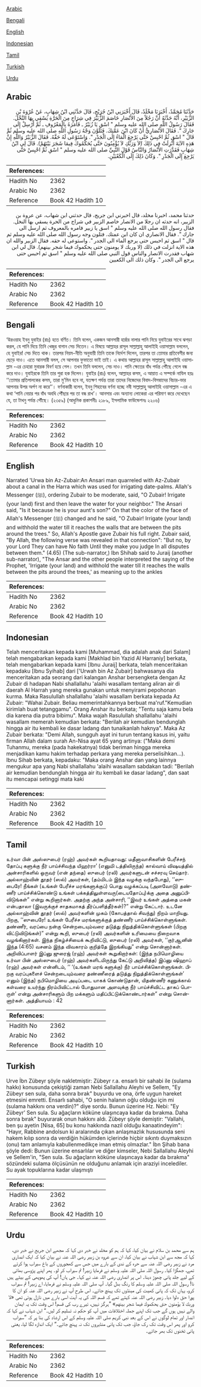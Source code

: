 [Arabic](#arabic)

[Bengali](#bengali)

[English](#english)

[Indonesian](#indonesian)

[Tamil](#tamil)

[Turkish](#turkish)

[Urdu](#urdu)

## Arabic


<div dir="rtl" lang="ar" style={{fontSize:'larger',backgroundColor:'#f8f9fa',padding:20}}>
حَدَّثَنَا مُحَمَّدٌ، أَخْبَرَنَا مَخْلَدٌ، قَالَ أَخْبَرَنِي ابْنُ جُرَيْجٍ، قَالَ حَدَّثَنِي ابْنُ شِهَابٍ، عَنْ عُرْوَةَ بْنِ الزُّبَيْرِ، أَنَّهُ حَدَّثَهُ أَنَّ رَجُلاً مِنَ الأَنْصَارِ خَاصَمَ الزُّبَيْرَ فِي شِرَاجٍ مِنَ الْحَرَّةِ يَسْقِي بِهَا النَّخْلَ‏.‏ فَقَالَ رَسُولُ اللَّهِ صلى الله عليه وسلم ‏"‏ اسْقِ يَا زُبَيْرُ ـ فَأَمَرَهُ بِالْمَعْرُوفِ ـ ثُمَّ أَرْسِلْ إِلَى جَارِكَ ‏"‏‏.‏ فَقَالَ الأَنْصَارِيُّ أَنْ كَانَ ابْنَ عَمَّتِكَ‏.‏ فَتَلَوَّنَ وَجْهُ رَسُولِ اللَّهِ صلى الله عليه وسلم ثُمَّ قَالَ ‏"‏ اسْقِ ثُمَّ احْبِسْ حَتَّى يَرْجِعَ الْمَاءُ إِلَى الْجَدْرِ ‏"‏‏.‏ وَاسْتَوْعَى لَهُ حَقَّهُ‏.‏ فَقَالَ الزُّبَيْرُ وَاللَّهِ إِنَّ هَذِهِ الآيَةَ أُنْزِلَتْ فِي ذَلِكَ ‏(‏َلاَ وَرَبِّكِ لاَ يُؤْمِنُونَ حَتَّى يُحَكِّمُوكَ فِيمَا شَجَرَ بَيْنَهُمْ‏)‏‏.‏ قَالَ لِي ابْنُ شِهَابٍ فَقَدَّرَتِ الأَنْصَارُ وَالنَّاسُ قَوْلَ النَّبِيِّ صلى الله عليه وسلم ‏"‏ اسْقِ ثُمَّ احْبِسْ حَتَّى يَرْجِعَ إِلَى الْجَدْرِ ‏"‏‏.‏ وَكَانَ ذَلِكَ إِلَى الْكَعْبَيْنِ‏.‏
</div>
<div style={{backgroundColor:'#f8f9fa',padding:20, marginBottom: 10}}><table> <thead> <tr> <th>References:</th> <th></th> </tr> </thead> <tbody><tr><td>Hadith No</td><td>2362</td></tr><tr><td>Arabic No</td><td>2362</td></tr><tr><td>Reference</td><td>Book 42 Hadith 10</td></tr></tbody></table></div>


<div dir="rtl" lang="ar" style={{fontSize:'larger',backgroundColor:'#f8f9fa',padding:20}}>
حدثنا محمد، اخبرنا مخلد، قال اخبرني ابن جريج، قال حدثني ابن شهاب، عن عروة بن الزبير، انه حدثه ان رجلا من الانصار خاصم الزبير في شراج من الحرة يسقي بها النخل. فقال رسول الله صلى الله عليه وسلم " اسق يا زبير فامره بالمعروف ثم ارسل الى جارك ". فقال الانصاري ان كان ابن عمتك. فتلون وجه رسول الله صلى الله عليه وسلم ثم قال " اسق ثم احبس حتى يرجع الماء الى الجدر ". واستوعى له حقه. فقال الزبير والله ان هذه الاية انزلت في ذلك (لا وربك لا يومنون حتى يحكموك فيما شجر بينهم). قال لي ابن شهاب فقدرت الانصار والناس قول النبي صلى الله عليه وسلم " اسق ثم احبس حتى يرجع الى الجدر ". وكان ذلك الى الكعبين
</div>
<div style={{backgroundColor:'#f8f9fa',padding:20, marginBottom: 10}}><table> <thead> <tr> <th>References:</th> <th></th> </tr> </thead> <tbody><tr><td>Hadith No</td><td>2362</td></tr><tr><td>Arabic No</td><td>2362</td></tr><tr><td>Reference</td><td>Book 42 Hadith 10</td></tr></tbody></table></div>

## Bengali


<div dir="ltr" lang="bn" style={{fontSize:'larger',backgroundColor:'#f8f9fa',padding:20}}>
‘উরওয়াহ ইবনু যুবাইর (রাঃ) হতে বর্ণিত। তিনি বলেন, একজন আনসারী হার্রার নালার পানি নিয়ে যুবাইরের সাথে ঝগড়া করল, যে পানি দিয়ে তিনি খেজুর বাগান সেচ দিতেন। এ বিষয়ে আল্লাহর রাসূল সাল্লাল্লাহু আলাইহি ওয়াসাল্লাম বললেন, হে যুবাইর! সেচ দিতে থাক। তারপর নিয়ম-নীতি অনুযায়ী তিনি তাকে নির্দেশ দিলেন, তারপর তা তোমার প্রতিবেশীর জন্য ছেড়ে দাও। এতে আনসারী বলল, সে আপনার ফুফাতো ভাই তাই। এ কথায় আল্লাহর রাসূল সাল্লাল্লাহু আলাইহি ওয়াসাল্লাম -এর চেহারা মুবারক বিবর্ণ হয়ে গেল। তখন তিনি বললেন, সেচ দাও। পানি ক্ষেতের বাঁধ পর্যন্ত পৌঁছে গেলে বন্ধ করে দাও। যুবাইরকে তিনি তার পুরা হক দিলেন। যুবাইর (রাঃ) বলেন, আল্লাহর কসম, এ আয়াত এ সম্পর্কে নাযিল হয়ঃ ‘‘তোমার প্রতিপালকের কসম, তারা মু’মিন হবে না, যতক্ষণ পর্যন্ত তারা তাদের নিজেদের বিবাদ-বিসম্বাদের বিচার-ভার আপনার উপর অর্পণ না করে’’। বর্ণনাকারী বলেন, ইবনু শিহাবের বর্ণনা হচ্ছে নবী সাল্লাল্লাহু আলাইহি ওয়াসাল্লাম -এর এ কথা ‘পানি নেয়ার পর বাঁধ অবধি পৌঁছার পর তা বন্ধ রাখ’। আনসার এবং অন্যান্য লোকেরা এর পরিমাণ করে দেখেছেন যে, তা টাখনু পর্যন্ত পৌঁছে। (২৩৫৯) (আধুনিক প্রকাশনীঃ ২১৮৯, ইসলামিক ফাউন্ডেশনঃ ২২০৬)
</div>
<div style={{backgroundColor:'#f8f9fa',padding:20, marginBottom: 10}}><table> <thead> <tr> <th>References:</th> <th></th> </tr> </thead> <tbody><tr><td>Hadith No</td><td>2362</td></tr><tr><td>Arabic No</td><td>2362</td></tr><tr><td>Reference</td><td>Book 42 Hadith 10</td></tr></tbody></table></div>

## English


<div dir="ltr" lang="en" style={{fontSize:'larger',backgroundColor:'#f8f9fa',padding:20}}>
Narrated 'Urwa bin Az-Zubair:An Ansari man quarreled with Az-Zubair about a canal in the Harra which was used for irrigating date-palms. Allah's Messenger (ﷺ), ordering Zubair to be moderate, said, "O Zubair! Irrigate (your land) first and then leave the water for your neighbor." The Ansari said, "Is it because he is your aunt's son?" On that the color of the face of Allah's Messenger (ﷺ) changed and he said, "O Zubair! Irrigate (your land) and withhold the water till it reaches the walls that are between the pits around the trees." So, Allah's Apostle gave Zubair his full right. Zubair said, "By Allah, the following verse was revealed in that connection": "But no, by your Lord They can have No faith Until they make you judge In all disputes between them." (4.65) (The sub-narrator,) Ibn Shihab said to Juraij (another sub-narrator), "The Ansar and the other people interpreted the saying of the Prophet, 'Irrigate (your land) and withhold the water till it reaches the walls between the pits around the trees,' as meaning up to the ankles
</div>
<div style={{backgroundColor:'#f8f9fa',padding:20, marginBottom: 10}}><table> <thead> <tr> <th>References:</th> <th></th> </tr> </thead> <tbody><tr><td>Hadith No</td><td>2362</td></tr><tr><td>Arabic No</td><td>2362</td></tr><tr><td>Reference</td><td>Book 42 Hadith 10</td></tr></tbody></table></div>

## Indonesian


<div dir="ltr" lang="id" style={{fontSize:'larger',backgroundColor:'#f8f9fa',padding:20}}>
Telah menceritakan kepada kami [Muhammad, dia adalah anak dari Salam] telah mengabarkan kepada kami [Makhlad bin Yazid Al Harraniy] berkata, telah mengabarkan kepada kami [Ibnu Juraij] berkata, telah menceritakan kepadaku [Ibnu Syihab] dari ['Urwah bin Az Zubair] bahwasanya dia menceritakan ada seorang dari kalangan Anshar bersengketa dengan Az Zubair di hadapan Nabi shallallahu 'alaihi wasallam tentang aliran air di daerah Al Harrah yang mereka gunakan untuk menyirami pepohonan kurma. Maka Rasulullah shallallahu 'alaihi wasallam berkata kepada Az Zubair: "Wahai Zubair. Beliau memerintahkannya berbuat ma'ruf."Kemudian kirimlah buat tetanggamu". Orang Anshar itu berkata; "Tentu saja kamu bela dia karena dia putra bibimu". Maka wajah Rasulullah shallallahu 'alaihi wasallam memerah kemudian berkata: "Berilah air kemudian bendunglah hingga air itu kembali ke dasar ladang dan tunaikanlah haknya". Maka Az Zubair berkata: "Demi Allah, sungguh ayat ini turun tentang kasus ini, yaitu firman Allah dalam surah An-Nisa ayat 65 yang artinya: ("Maka demi Tuhanmu, mereka (pada hakekatnya) tidak beriman hingga mereka menjadikan kamu hakim terhadap perkara yang mereka perselisihkan…). Ibnu Sihab berkata, kepadaku: "Maka orang Anshar dan yang lainnya mengukur apa yang Nabi shallallahu 'alaihi wasallam sabdakan tadi: "Berilah air kemudian bendunglah hingga air itu kembali ke dasar ladang", dan saat itu mencapai setinggi mata kaki
</div>
<div style={{backgroundColor:'#f8f9fa',padding:20, marginBottom: 10}}><table> <thead> <tr> <th>References:</th> <th></th> </tr> </thead> <tbody><tr><td>Hadith No</td><td>2362</td></tr><tr><td>Arabic No</td><td>2362</td></tr><tr><td>Reference</td><td>Book 42 Hadith 10</td></tr></tbody></table></div>

## Tamil


<div dir="ltr" lang="ta" style={{fontSize:'larger',backgroundColor:'#f8f9fa',padding:20}}>
உர்வா பின் அஸ்ஸுபைர் (ரஹ்) அவர்கள் கூறியதாவது: மதீனாவாசிகளின் பேரீச்சந் தோப்பு களுக்கு நீர் பாய்ச்சிவந்த யிஹர்ரா’ (எனுமி டத்திலிருந்த) கால்வாய் விஷயத்தில் அன்சாரிகளில் ஒருவர் (என் தந்தை) ஸுபைர் (ரலி) அவர்களுடன் சச்சரவு செய்தார். அல்லாஹ்வின் தூதர் (ஸல்) அவர்கள், (தம்மிடம் இந்த வழக்கு வந்தபோது), ‘‘ஸுபைரே! நீங்கள் (உங்கள் பேரீச்ச மரங்களுக்குப்) பொது வழக்கப்படி (அளவோடு) தண்ணீர் பாய்ச்சிக்கொண்டு உங்கள் பக்கத்திலுள்ளவரு(டையதோப்பு)க்கு அதை அனுப்பிவிடுங்கள்” என்று கூறினார்கள். அதற்கு அந்த அன்சாரி, ‘‘இவர் உங்கள் அத்தை மகன் என்பதாலா (இவருக்குச் சாதகமாகத் தீர்ப்பளித்தீர்கள்)?” என்று கேட்டார். உடனே அல்லாஹ்வின் தூதர் (ஸல்) அவர்களின் முகம் (கோபத்தால் சிவந்து) நிறம் மாறியது. பிறகு, ‘‘ஸுபைரே! உங்கள் பேரீச்ச மரங்களுக்குத் தண்ணீர் பாய்ச்சிக்கொள்ளுங்கள். தண்ணீர், வரப்பை நன்கு சென்றடையும்வரை தடுத்து நிறுத்திக்கொள்ளுங்கள் (பிறகு விட்டுவிடுங்கள்)” என்று கூறி, ஸுபைர் (ரலி) அவர்களின் உரிமையை நிறைவாக வழங்கினார்கள். இந்த நிகழ்ச்சியைக் கூறிவிட்டு, ஸுபைர் (ரலி) அவர்கள், ‘‘குர்ஆனின் இந்த (4:65) வசனம் இந்த விவகாரம் குறித்தே இறங்கியது” என்று சொன்னார்கள். அறிவிப்பாளர் இப்னு ஜுரைஜ் (ரஹ்) அவர்கள் கூறுகிறார்கள்: (இந்த நபிமொழியை உர்வா பின் அஸ்ஸுபைர் (ரஹ்) அவர்களிடமிருந்து கேட்டு அறிவித்த) இப்னு ஷிஹாப் (ரஹ்) அவர்கள் என்னிடம், ‘‘ ‘(உங்கள் மரங் களுக்கு) நீர் பாய்ச்சிக்கொள்ளுங்கள். பிறகு வரப்புகளைச் சென்றடையும்வரை தண்ணீரைத் தடுத்து நிறுத்திக்கொள்ளுங்கள்’ எனும் (இந்த) நபிமொழியை அடிப்படை யாகக் கொண்டுதான், யிதண்ணீர் கணுக்கால் கள்வரை உயர்ந்து நிரம்பிவிட்டால் போதுமான அளவுக்கு நீர் பாய்ச்சிவிட்ட தாகப் பொருள்’ என்று அன்சாரிகளும் பிற மக்களும் மதிப்பிட்டுக்கொண்டார்கள்” என்று சொன்னார்கள். அத்தியாயம் : 42
</div>
<div style={{backgroundColor:'#f8f9fa',padding:20, marginBottom: 10}}><table> <thead> <tr> <th>References:</th> <th></th> </tr> </thead> <tbody><tr><td>Hadith No</td><td>2362</td></tr><tr><td>Arabic No</td><td>2362</td></tr><tr><td>Reference</td><td>Book 42 Hadith 10</td></tr></tbody></table></div>

## Turkish


<div dir="ltr" lang="tr" style={{fontSize:'larger',backgroundColor:'#f8f9fa',padding:20}}>
Urve İbn Zübeyr şöyle nakletmiştir: Zübeyr r.a. ensarlı bir sahabi ile (sulama hakkı) konusunda çekiştiği zaman Nebi Sallallahu Aleyhi ve Sellem, "Ey Zübeyr sen sula, daha sonra bırak" buyurdu ve ona, örfe uygun hareket etmesini emretti. Ensarlı sahabi, "O senin halanın oğlu olduğu için mi (sulama hakkını ona verdin)?" diye sordu. Bunun üzerine Hz. Nebi: "Ey Zübeyr' Sen sula. Su ağaçların köküne ulaşıncaya kadar da bırakma. Daha sonra bırak" buyurarak onun hakkını aldı. Zübeyr şöyle demiştir: "Vallahi, ben şu ayetin [Nisa, 65] bu konu hakkında nazil olduğu kanaatindeyim": "Hayır, Rabbine andolsun ki aralarında çıkan anlaşmazlık hususunda seni hakem kılıp sonra da verdiğin hükümden içlerinde hiçbir sıkıntı duymaksızın (onu) tam anlamıyla kabullenmedikçe iman etmiş olmazlar." İbn Şihab bana şöyle dedi: Bunun üzerine ensarlılar ve diğer kimseler, Nebi Sallallahu Aleyhi ve Sellem'in, "Sen sula. Su ağaçların köküne ulaşıncaya kadar da bırakma" sözündeki sulama ölçüsünün ne olduğunu anlamak için araziyi incelediler. Su ayak topuklarına kadar ulaşmıştı
</div>
<div style={{backgroundColor:'#f8f9fa',padding:20, marginBottom: 10}}><table> <thead> <tr> <th>References:</th> <th></th> </tr> </thead> <tbody><tr><td>Hadith No</td><td>2362</td></tr><tr><td>Arabic No</td><td>2362</td></tr><tr><td>Reference</td><td>Book 42 Hadith 10</td></tr></tbody></table></div>

## Urdu


<div dir="rtl" lang="ur" style={{fontSize:'larger',backgroundColor:'#f8f9fa',padding:20}}>
ہم سے محمد بن سلام نے بیان کیا، کہا کہ ہم کو مخلد نے خبر دی کہا کہ مجھے ابن جریج نے خبر دی، کہا کہ مجھ سے ابن شہاب نے بیان کیا، ان سے عروہ بن زبیر رضی اللہ عنہ نے بیان کیا کہ ایک انصاری مرد نے زبیر رضی اللہ عنہ سے حرہ کے ندی کے بارے میں جس سے کھجوروں کے باغ سیراب ہوا کرتے تھے، جھگڑا کیا۔ رسول اللہ صلی اللہ علیہ وسلم نے فرمایا زبیر! تم سیراب کر لو۔ پھر اپنے پڑوسی بھائی کے لیے جلد پانی چھوڑ دینا۔ اس پر انصاری رضی اللہ عنہ نے کہا۔ جی ہاں! آپ کی پھوپھی کے بیٹے ہیں نا! رسول اللہ صلی اللہ علیہ وسلم کا رنگ بدل گیا۔ آپ صلی اللہ علیہ وسلم نے فرمایا، اے زبیر! تم سیراب کرو، یہاں تک کہ پانی کھیت کی مینڈوں تک پہنچ جائے۔ اس طرح آپ نے زبیر رضی اللہ عنہ کو ان کا پورا حق دلوا دیا۔ زبیر رضی اللہ عنہ کہتے تھے کہ قسم اللہ کی یہ آیت اسی بارے میں نازل ہوئی تھی «لا وربك لا يؤمنون حتى يحكموك فيما شجر بينهم‏» ”ہرگز نہیں، تیرے رب کی قسم! اس وقت تک یہ ایمان والے نہیں ہوں گے جب تک اپنے جملہ اختلافات میں آپ کو حکم نہ تسلیم کر لیں۔“ ابن شہاب نے کہا کہ انصار اور تمام لوگوں نے اس کے بعد نبی کریم صلی اللہ علیہ وسلم کے اس ارشاد کی بنا پر کہ ”سیراب کرو اور پھر اس وقت تک رک جاؤ، جب تک پانی منڈیروں تک نہ پہنچ جائے۔“ ایک اندازہ لگا لیا، یعنی پانی ٹخنوں تک بھر جائے۔
</div>
<div style={{backgroundColor:'#f8f9fa',padding:20, marginBottom: 10}}><table> <thead> <tr> <th>References:</th> <th></th> </tr> </thead> <tbody><tr><td>Hadith No</td><td>2362</td></tr><tr><td>Arabic No</td><td>2362</td></tr><tr><td>Reference</td><td>Book 42 Hadith 10</td></tr></tbody></table></div>